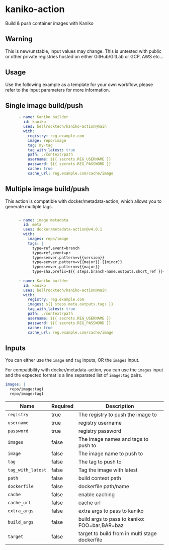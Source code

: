 # kaniko-action
Build &amp; push container images with Kaniko

## Warning

This is new/unstable, input values may change. This is untested with public or
other private registries hosted on either GitHub/GitLab or GCP, AWS etc...

## Usage

Use the following example as a template for your own workflow, please refer
to the input parameters for more information.


## Single image build/push

```yaml
      - name: Kaniko builder
        id: kaniko
        uses: bellrocktech/kaniko-action@main
        with:
          registry: reg.example.com
          image: repo/image
          tag: my-tag
          tag_with_latest: true
          path: ./context/path
          username: ${{ secrets.REG_USERNAME }}
          password: ${{ secrets.REG_PASSWORD }}
          cache: true
          cache_url: reg.example.com/cache/image
 ```

## Multiple image build/push

This action is compatible with docker/metadata-action, which allows you to
generate multiple tags.

```yaml

      - name: image metadata
        id: meta
        uses: docker/metadata-action@v4.0.1
        with:
          images: repo/image
          tags: |
            type=ref,event=branch
            type=ref,event=pr
            type=semver,pattern=v{{version}}
            type=semver,pattern=v{{major}}.{{minor}}
            type=semver,pattern=v{{major}}
            type=sha,prefix=${{ steps.branch-name.outputs.short_ref }}-
            
      - name: Kaniko builder
        id: kaniko
        uses: bellrocktech/kaniko-action@main
        with:
          registry: reg.example.com
          images: ${{ steps.meta.outputs.tags }}
          tag_with_latest: true
          path: ./context/path
          username: ${{ secrets.REG_USERNAME }}
          password: ${{ secrets.REG_PASSWORD }}
          cache: true
          cache_url: reg.example.com/cache/image
 ```


## Inputs

You can either use the `image` and `tag` inputs, OR the `images` input.

For compatibility with docker/metadata-action, you can use the `images` input and
the expected format is a line separated list of `image:tag` pairs.

```yaml
images: |
  repo/image:tag1
  repo/image:tag1
`````

| Name              | Required | Description                                    |
|-------------------|----------|------------------------------------------------|
| `registry`        | true     | The registry to push the image to              |
| `username`        | true     | registry username                              |
| `password`        | true     | registry password                              |
| `images`          | false    | The image names and tags to push to            |
| `image`           | false    | The image name to push to                      |
| `tag`             | false    | The tag to push to                             |
| `tag_with_latest` | false    | Tag the image with latest                      |
| `path`            | false    | build context path                             |
| `dockerfile`      | false    | dockerfile path/name                           |
| `cache`           | false    | enable caching                                 |
| `cache_url`       | false    | cache url                                      |
| `extra_args`      | false    | extra args to pass to kaniko                   |
| `build_args`      | false    | build args to pass to kaniko: FOO=bar,BAR=baz  |
| `target`          | false    | target to build from in multi stage dockerfile |
